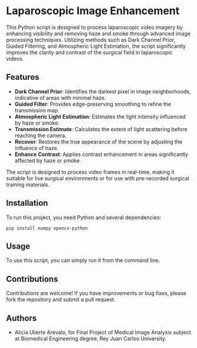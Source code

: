 # Laparoscopic Image Enhancement

This Python script is designed to process laparoscopic video imagery by enhancing visibility and removing haze and smoke through advanced image processing techniques. Utilizing methods such as Dark Channel Prior, Guided Filtering, and Atmospheric Light Estimation, the script significantly improves the clarity and contrast of the surgical field in laparoscopic videos.

## Features

- **Dark Channel Prior**: Identifies the darkest pixel in image neighborhoods, indicative of areas with minimal haze.
- **Guided Filter**: Provides edge-preserving smoothing to refine the transmission map.
- **Atmospheric Light Estimation**: Estimates the light intensity influenced by haze or smoke.
- **Transmission Estimate**: Calculates the extent of light scattering before reaching the camera.
- **Recover**: Restores the true appearance of the scene by adjusting the influence of haze.
- **Enhance Contrast**: Applies contrast enhancement in areas significantly affected by haze or smoke.

The script is designed to process video frames in real-time, making it suitable for live surgical environments or for use with pre-recorded surgical training materials.

## Installation

To run this project, you need Python and several dependencies:

    pip install numpy opencv-python

## Usage

To use this script, you can simply run it from the command line.

## Contributions

Contributions are welcome! If you have improvements or bug fixes, please fork the repository and submit a pull request.

## Authors

- Alicia Ulierte Arévalo, for Final Project of Medical Image Analysis subject at Biomedical Engineering degree, Rey Juan Carlos University.



